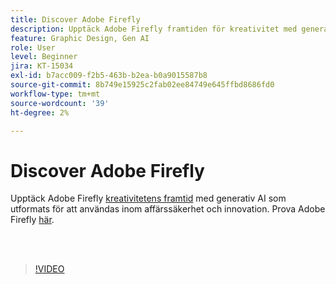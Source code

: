 ```yaml
---
title: Discover Adobe Firefly
description: Upptäck Adobe Firefly framtiden för kreativitet med generativ AI
feature: Graphic Design, Gen AI
role: User
level: Beginner
jira: KT-15034
exl-id: b7acc009-f2b5-463b-b2ea-b0a9015587b8
source-git-commit: 8b749e15925c2fab02ee84749e645ffbd8686fd0
workflow-type: tm+mt
source-wordcount: '39'
ht-degree: 2%

---
```


# Discover Adobe Firefly

Upptäck Adobe Firefly [kreativitetens framtid](https://www.adobe.com/products/firefly/discover/how-ai-changes-creative-work.html) med generativ AI som utformats för att användas inom affärssäkerhet och innovation. Prova Adobe Firefly [här](https://firefly.adobe.com/).

<br> 

>[!VIDEO](https://video.tv.adobe.com/v/3436982?quality=12&learn=on&hidetitle=true&captions=swe)
